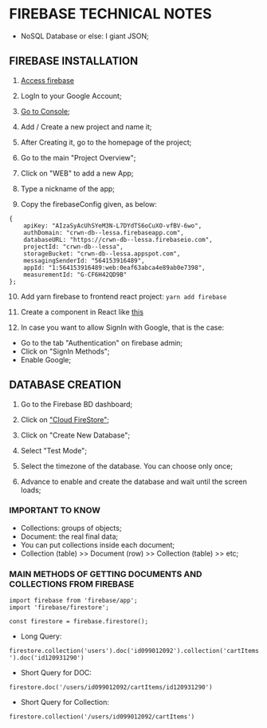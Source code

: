 # FIREBASE TECHNICAL NOTES

- NoSQL Database or else: I giant JSON;

## FIREBASE INSTALLATION

1. [Access firebase](https://firebase.google.com/)

2. LogIn to your Google Account;
3. [Go to Console](https://console.firebase.google.com/u/0/?pli=1);

4. Add / Create a new project and name it;

5. After Creating it, go to the homepage of the project;

6. Go to the main "Project Overview";

7. Click on "WEB" to add a new App;

8. Type a nickname of the app;

9. Copy the firebaseConfig given, as below:
```
{
    apiKey: "AIzaSyAcUhSYeM3N-L7DYdTS6oCuXO-vfBV-6wo",
    authDomain: "crwn-db--lessa.firebaseapp.com",
    databaseURL: "https://crwn-db--lessa.firebaseio.com",
    projectId: "crwn-db--lessa",
    storageBucket: "crwn-db--lessa.appspot.com",
    messagingSenderId: "564153916489",
    appId: "1:564153916489:web:0eaf63abca4e89ab0e7398",
    measurementId: "G-CF6H42QD9B"
};
```

10. Add yarn firebase to frontend react project:
``yarn add firebase``

11. Create a component in React like [this](https://github.com/jvlessa/React--Zero-To-Mastery/blob/master/crwn-clothing/src/firebase/firebase.utils.js)

12. In case you want to allow SignIn with Google, that is the case:
- Go to the tab "Authentication" on firebase admin;
- Click on "SignIn Methods";
- Enable Google;

## DATABASE CREATION

1. Go to the Firebase BD dashboard;

2. Click on ["Cloud FireStore"](https://console.firebase.google.com/u/0/project/crwn-db--lessa/firestore);

3. Click on "Create New Database";

4. Select "Test Mode";

5. Select the timezone of the database. You can choose only once;

6. Advance to enable and create the database and wait until the screen loads;

### IMPORTANT TO KNOW
- Collections: groups of objects;
- Document: the real final data;
- You can put collections inside each document;
- Collection (table) >> Document (row) >> Collection (table) >> etc;

### MAIN METHODS OF GETTING DOCUMENTS AND COLLECTIONS FROM FIREBASE

```
import firebase from 'firebase/app';
import 'firebase/firestore';

const firestore = firebase.firestore();
```

- Long Query:

`` firestore.collection('users').doc('id099012092').collection('cartItems').doc('id120931290') ``

- Short Query for DOC:

`` firestore.doc('/users/id099012092/cartItems/id120931290') ``

- Short Query for Collection:

`` firestore.collection('/users/id099012092/cartItems') ``